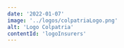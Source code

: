 ```yaml
---
date: '2022-01-07'
image: '../logos/colpatriaLogo.png'
alt: 'Logo Colpatria'
contentId: 'logoInsurers'
---
```

